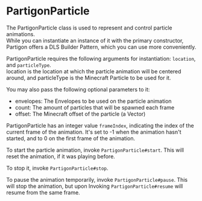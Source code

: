 # PartigonParticle

The PartigonParticle class is used to represent and control particle animations.\
While you can instantiate an instance of it with the primary constructor, Partigon offers a DLS Builder Pattern, which you can use more conveniently.

PartigonParticle requires the following arguments for instantiation: `location`, and `particleType`.\
location is the location at which the particle animation will be centered around, and particleType is the Minecraft Particle to be used for it.

You may also pass the following optional parameters to it:

* envelopes: The Envelopes to be used on the particle animation
* count: The amount of particles that will be spawned each frame
* offset: The Minecraft offset of the particle (a Vector)

PartigonParticle has an integer value `frameIndex`, indicating the index of the current frame of the animation. It's set to -1 when the animation hasn't started, and to 0 on the first frame of the animation.

To start the particle animation, invoke `PartigonParticle#start`. This will reset the animation, if it was playing before.

To stop it, invoke `PartigonParticle#stop`.

To pause the animation temporarily, invoke `PartigonParticle#pause`. This will stop the animation, but upon Invoking `PartigonParticle#resume` will resume from the same frame.

